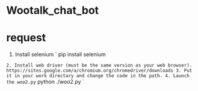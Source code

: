 # Wootalk_chat_bot

# request
1. Install selenium
`
pip install selenium

`
2. Install web driver (must be the same version as your web browser).
https://sites.google.com/a/chromium.org/chromedriver/downloads
3. Put it in your work directary and change the code in the path.
4. Launch the woo2.py
`
python ./woo2.py
`
